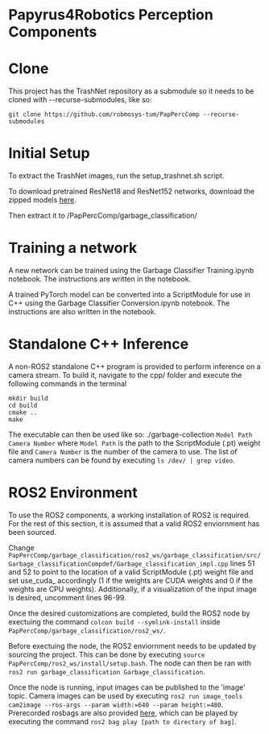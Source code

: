 # Papyrus4Robotics Perception Components

# Clone
This project has the TrashNet repository as a submodule so it needs to be cloned with --recurse-submodules, like so:
```
git clone https://github.com/robmosys-tum/PapPercComp --recurse-submodules
```

# Initial Setup
To extract the TrashNet images, run the setup_trashnet.sh script.

To download pretrained ResNet18 and ResNet152 networks, download the zipped models [here](https://drive.google.com/file/d/1rUc1aqVapSxJW06z-MFwzPxBH2rXuxnw/view?usp=sharing).

Then extract it to /PapPercComp/garbage_classification/

# Training a network
A new network can be trained using the Garbage Classifier Training.ipynb notebook. The instructions are written in the notebook.

A trained PyTorch model can be converted into a ScriptModule for use in C++ using the Garbage Classifier Conversion.ipynb notebook. The instructions are also written in the notebook.

# Standalone C++ Inference
A non-ROS2 standalone C++ program is provided to perform inference on a camera stream. To build it, navigate to the cpp/ folder and execute the following commands in the terminal

```
mkdir build
cd build
cmake ..
make
```

The executable can then be used like so: ./garbage-collection `Model Path` `Camera Number`
where `Model Path` is the path to the ScriptModule (.pt) weight file and `Camera Number` is the number of the camera to use. The list of camera numbers can be found by executing `ls /dev/ | grep video`.

# ROS2 Environment
To use the ROS2 components, a working installation of ROS2 is required. For the rest of this section, it is assumed that a valid ROS2 enviornment has been sourced.

Change `PapPercComp/garbage_classification/ros2_ws/garbage_classification/src/Garbage_classificationCompdef/Garbage_classification_impl.cpp` lines 51 and 52 to point to the location of a valid ScriptModule (.pt) weight file and set use_cuda_ accordingly (1 if the weights are CUDA weights and 0 if the weights are CPU weights). Additionally, if a visualization of the input image is desired, uncomment lines 96-99.

Once the desired customizations are completed, build the ROS2 node by exectuing the command `colcon build --symlink-install` inside `PapPercComp/garbage_classification/ros2_ws/`.

Before exectuing the node, the ROS2 enviornment needs to be updated by sourcing the project. This can be done by executing `source PapPercComp/ros2_ws/install/setup.bash`. The node can then be ran with `ros2 run garbage_classification Garbage_classification`.

Once the node is running, input images can be published to the 'image' topic. Camera images can be used by executing `ros2 run image_tools cam2image --ros-args --param width:=640 --param height:=480`. Prerecorded rosbags are also provided [here](), which can be played by executing the command `ros2 bag play [path to directory of bag]`.

